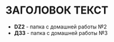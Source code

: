 # ЗАГОЛОВОК  ТЕКСТ #
<ul>
<li><strong>DZ2</strong> - папка с домашней работы №2</li>
<li><strong>ДЗ3</strong> - папка с домашней работы №3</li>

</ul>
